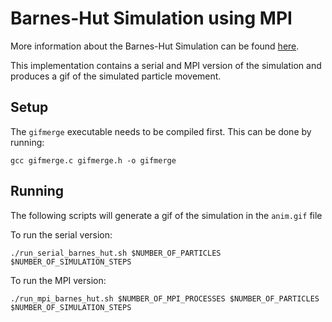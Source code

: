 # Barnes-Hut Simulation using MPI

More information about the Barnes-Hut Simulation can be found [here](https://en.wikipedia.org/wiki/Barnes%E2%80%93Hut_simulation).

This implementation contains a serial and MPI version of the simulation and produces a gif of the simulated particle movement.

## Setup

The `gifmerge` executable needs to be compiled first. This can be done by running:

```
gcc gifmerge.c gifmerge.h -o gifmerge
```

## Running

The following scripts will generate a gif of the simulation in the `anim.gif` file

To run the serial version:

```
./run_serial_barnes_hut.sh $NUMBER_OF_PARTICLES $NUMBER_OF_SIMULATION_STEPS
```

To run the MPI version:
```
./run_mpi_barnes_hut.sh $NUMBER_OF_MPI_PROCESSES $NUMBER_OF_PARTICLES $NUMBER_OF_SIMULATION_STEPS
```
